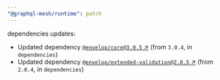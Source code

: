 ```yaml
---
"@graphql-mesh/runtime": patch
---
```

dependencies updates:
  - Updated dependency [`@envelop/core@3.0.5` ↗︎](https://www.npmjs.com/package/@envelop/core/v/3.0.5) (from `3.0.4`, in `dependencies`)
  - Updated dependency [`@envelop/extended-validation@2.0.5` ↗︎](https://www.npmjs.com/package/@envelop/extended-validation/v/2.0.5) (from `2.0.4`, in `dependencies`)
